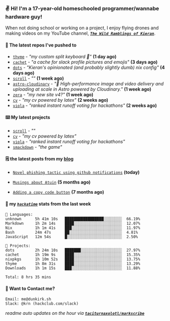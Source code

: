 ### ✌️ Hi! I'm a 17-year-old homeschooled programmer/wannabe hardware guy!

When not doing school or working on a project, I enjoy flying drones and making videos on my YouTube channel, [**_`The Wild Ramblings of Kieran`_**](https://youtube.com/@kieran.rambles).

#### 👷 The latest repos I've pushed to

- [`thyme`](https://github.com/taciturnaxolotl/thyme) - _"my custom split keyboard 🫶"_ **(1 day ago)**
- [`cachet`](https://github.com/taciturnaxolotl/cachet) - _"a cache for slack profile pictures and emojis"_ **(3 days ago)**
- [`dots`](https://github.com/taciturnaxolotl/dots) - _"Kieran's opinionated (and probably slightly dumb) nix config"_ **(4 days ago)**
- [`scroll`](https://github.com/taciturnaxolotl/scroll) - _""_ **(1 week ago)**
- [`astro-cloudinary`](https://github.com/cloudinary-community/astro-cloudinary) - _"🚀 High-performance image and video delivery and uploading at scale in Astro powered by Cloudinary."_ **(1 week ago)**
- [`zera`](https://github.com/taciturnaxolotl/zera) - _"my new site v4?"_ **(1 week ago)**
- [`cv`](https://github.com/taciturnaxolotl/cv) - _"my cv powered by latex"_ **(2 weeks ago)**
- [`viola`](https://github.com/taciturnaxolotl/viola) - _"ranked instant runoff voting for hackathons"_ **(2 weeks ago)**

#### ⌨️ My latest projects

- [`scroll`](https://github.com/taciturnaxolotl/scroll) - _""_
- [`cv`](https://github.com/taciturnaxolotl/cv) - _"my cv powered by latex"_
- [`viola`](https://github.com/taciturnaxolotl/viola) - _"ranked instant runoff voting for hackathons"_
- [`smackdown`](https://github.com/taciturnaxolotl/smackdown) - _"the game"_

#### 🗒️ the latest posts from my [blog](https://dunkirk.sh)

- [`Novel phishing tactic using github notifications`](https://dunkirk.sh/blog/github-phishing/) **(today)**

- [`Musings about Atuin`](https://dunkirk.sh/blog/atuin/) **(5 months ago)**

- [`Adding a copy code button`](https://dunkirk.sh/blog/adding-a-copy-button/) **(7 months ago)**



#### 📡 my [_`hackatime`_](https://waka.hackclub.com) stats from the last week

```text
💾 Languages:
unknown      5h 41m 10s   █████████████████░░░░░░░░  66.19%
Markdown     1h 2m 14s    ████░░░░░░░░░░░░░░░░░░░░░  12.07%
Nix          1h 1m 41s    ███░░░░░░░░░░░░░░░░░░░░░░  11.97%
Bash         24m 47s      ██░░░░░░░░░░░░░░░░░░░░░░░  4.81%
JavaScript   12m 54s      █░░░░░░░░░░░░░░░░░░░░░░░░  2.50%

💼 Projects:
dots         2h 24m 10s   ███████░░░░░░░░░░░░░░░░░░  27.97%
cachet       1h 19m 9s    ████░░░░░░░░░░░░░░░░░░░░░  15.35%
nixpkgs      1h 10m 52s   ████░░░░░░░░░░░░░░░░░░░░░  13.75%
thyme        1h 8m 31s    ████░░░░░░░░░░░░░░░░░░░░░  13.29%
Downloads    1h 1m 15s    ███░░░░░░░░░░░░░░░░░░░░░░  11.88%

Total: 8 hrs 35 mins
```

#### 📮 Want to Contact me?

```text
Email: me@dunkirk.sh
Slack: @krn (hackclub.com/slack)
```

_readme auto updates on the hour via [**`taciturnaxolotl/markscribe`**](https://github.com/taciturnaxolotl/markscribe)_
